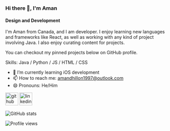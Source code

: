 ### Hi there 👋, I'm Aman
#### Design and Development

I'm Aman from Canada, and I am developer. I enjoy learning new languages and frameworks like React, as well as working with any kind of project involving Java. 
I also enjoy curating content for projects.

You can checkout my pinned projects below on GitHub profile.

Skills: Java / Python / JS / HTML / CSS 

- 🌱 I’m currently learning iOS development  
- 📫 How to reach me: amandhillon1997@outlook.com 
- 😄 Pronouns: He/Him 


[<img src='https://cdn.jsdelivr.net/npm/simple-icons@3.0.1/icons/github.svg' alt='github' height='40'>](https://github.com/AmanDhillonCS)  [<img src='https://cdn.jsdelivr.net/npm/simple-icons@3.0.1/icons/linkedin.svg' alt='linkedin' height='40'>](https://www.linkedin.com/in/amandhilloncs/)  

![GitHub stats](https://github-readme-stats.vercel.app/api?username=AmanDhillonCS&show_icons=true)  

![Profile views](https://gpvc.arturio.dev/AmanDhillonCS)  


